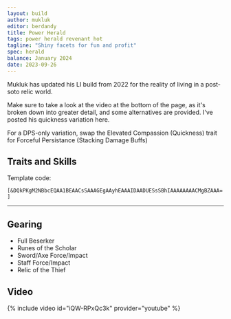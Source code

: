 ```yaml
---
layout: build
author: mukluk
editor: berdandy
title: Power Herald
tags: power herald revenant hot
tagline: "Shiny facets for fun and profit"
spec: herald
balance: January 2024
date: 2023-09-26
---
```


Mukluk has updated his LI build from 2022 for the reality of living in a post-soto relic world.

Make sure to take a look at the video at the bottom of the page, as it's broken down into greater detail, and some alternatives are provided. I've posted his quickness variation here.

For a DPS-only variation, swap the Elevated Compassion (Quickness) trait for Forceful Persistance (Stacking Damage Buffs)

## Traits and Skills

Template code:

`[&DQkPKgM2NBbcEQAA1BEAACsSAAAGEgAAyhEAAAIDAADUESsSBhIAAAAAAAACMgBZAAA=]`

---

<div
  data-armory-embed='skills'
  data-armory-ids='28134,28419' data-armory-nokey=true
>
</div><div data-armory-embed='skills' data-armory-ids='26937,29209,28231,27107,28406'></div><div data-armory-embed='skills' data-armory-ids='27372,28516,26679,26557,27975'></div>
<div
  data-armory-embed='specializations'
  data-armory-ids='15,3,52'
  data-armory-15-traits='1767,1765,1800'
  data-armory-3-traits='1761,1774,1719'
  data-armory-52-traits='1806,1738,1746'
>
</div>

## Gearing

- Full Beserker
- Runes of the Scholar
- Sword/Axe Force/Impact
- Staff Force/Impact
- Relic of the Thief

## Video
{% include video id="iQW-RPxQc3k" provider="youtube" %}
